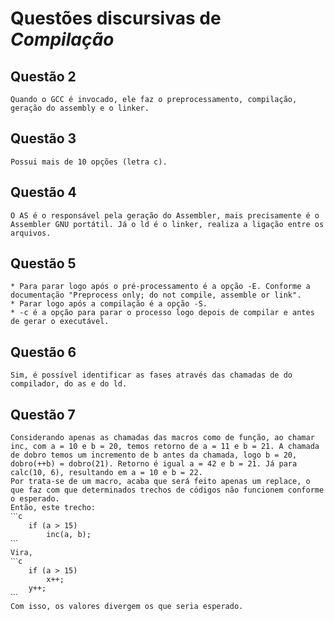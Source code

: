 # Questões discursivas de *Compilação*

## Questão 2

    Quando o GCC é invocado, ele faz o preprocessamento, compilação, geração do assembly e o linker.

## Questão 3

    Possui mais de 10 opções (letra c).

## Questão 4

    O AS é o responsável pela geração do Assembler, mais precisamente é o Assembler GNU portátil. Já o ld é o linker, realiza a ligação entre os arquivos.

## Questão 5

    * Para parar logo após o pré-processamento é a opção -E. Conforme a documentação "Preprocess only; do not compile, assemble or link".    
    * Parar logo após a compilação é a opção -S.
    * -c é a opção para parar o processo logo depois de compilar e antes de gerar o executável.

## Questão 6

    Sim, é possível identificar as fases através das chamadas de do compilador, do as e do ld.

## Questão 7

    Considerando apenas as chamadas das macros como de função, ao chamar inc, com a = 10 e b = 20, temos retorno de a = 11 e b = 21. A chamada de dobro temos um incremento de b antes da chamada, logo b = 20, dobro(++b) = dobro(21). Retorno é igual a = 42 e b = 21. Já para calc(10, 6), resultando em a = 10 e b = 22.
    Por trata-se de um macro, acaba que será feito apenas um replace, o que faz com que determinados trechos de códigos não funcionem conforme o esperado.
    Então, este trecho:
    ˋˋˋc
        if (a > 15)
            inc(a, b);
    ˋˋˋ
    Vira,
    ˋˋˋc
        if (a > 15)
            x++;
        y++;
    ˋˋˋ
    Com isso, os valores divergem os que seria esperado.
